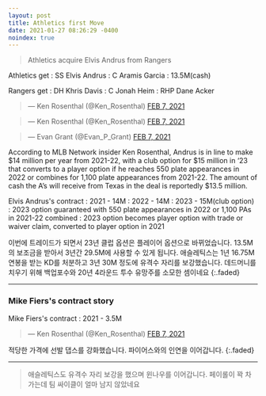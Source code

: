 ```yaml
---
layout: post
title: Athletics first Move
date: 2021-01-27 08:26:29 -0400
noindex: true
---
```


> Athletics acquire Elvis Andrus from Rangers

Athletics get
: SS Elvis Andrus
: C Aramis Garcia
: 13.5M(cash)

Rangers get
: DH Khris Davis
: C Jonah Heim
: RHP Dane Acker

<script async src="//platform.twitter.com/widgets.js" charset="utf-8"></script>
<blockquote class="twitter-tweet" data-lang="en">
  &mdash; Ken Rosenthal (@Ken_Rosenthal)
  <a href="https://twitter.com/Ken_Rosenthal/status/1358128650089074694">FEB 7, 2021</a>
</blockquote>

<script async src="//platform.twitter.com/widgets.js" charset="utf-8"></script>
<blockquote class="twitter-tweet" data-lang="en">
  &mdash; Ken Rosenthal (@Ken_Rosenthal)
  <a href="https://twitter.com/Ken_Rosenthal/status/1358131249857114113">FEB 7, 2021</a>
</blockquote>

<script async src="//platform.twitter.com/widgets.js" charset="utf-8"></script>
<blockquote class="twitter-tweet" data-lang="en">
  &mdash; Evan Grant (@Evan_P_Grant)
  <a href="https://twitter.com/Evan_P_Grant/status/1358133100992229376">FEB 7, 2021</a>
</blockquote>

According to MLB Network insider Ken Rosenthal, Andrus is in line to make $14 million per year from 2021-22, with a club option for $15 million in ‘23 that converts to a player option if he reaches 550 plate appearances in 2022 or combines for 1,100 plate appearances from 2021-22. The amount of cash the A’s will receive from Texas in the deal is reportedly $13.5 million.

Elvis Andrus's contract
: 2021 - 14M
: 2022 - 14M
: 2023 - 15M(club option)
: 2023 option guaranteed with 550 plate appearances in 2022 or 1,100 PAs in 2021-22 combined
: 2023 option becomes player option with trade or waiver claim, converted to player option in 2021

이번에 트레이드가 되면서 23년 클럽 옵션은 플레이어 옵션으로 바뀌었습니다. 13.5M의 보조금을 받아서 3년간 29.5M에 사용할 수 있게 됩니다.
애슬레틱스는 1년 16.75M 연봉을 받는 KD를 처분하고 3년 30M 정도에 유격수 자리를 보강했습니다. 데드머니를 치우기 위해 백업포수와 20년 4라운드 투수 유망주를 소모한 셈이네요
{:.faded}

---

### Mike Fiers's contract story

Mike Fiers's contract
: 2021 - 3.5M

<script async src="//platform.twitter.com/widgets.js" charset="utf-8"></script>
<blockquote class="twitter-tweet" data-lang="en">
  &mdash; Ken Rosenthal (@Ken_Rosenthal)
  <a href="https://twitter.com/Ken_Rosenthal/status/1358152643332481032">FEB 7, 2021</a>
</blockquote>

적당한 가격에 선발 댑스를 강화했습니다. 파이어스와의 인연을 이어갑니다.
{:.faded}

---

> 애슬레틱스도 유격수 자리 보강을 했으며 윈나우를 이어갑니다. 페이롤이 꽉 차가는데 팀 싸이클이 얼마 남지 않았네요
